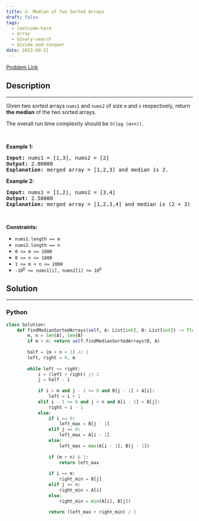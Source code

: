 ```yaml
---
title: 4. Median of Two Sorted Arrays
draft: false
tags: 
  - leetcode-hard
  - array
  - binary-search
  - divide-and-conquer
date: 2023-09-21
---
```


[Problem Link](https://leetcode.com/problems/median-of-two-sorted-arrays/)

## Description

---
<p>Given two sorted arrays <code>nums1</code> and <code>nums2</code> of size <code>m</code> and <code>n</code> respectively, return <strong>the median</strong> of the two sorted arrays.</p>

<p>The overall run time complexity should be <code>O(log (m+n))</code>.</p>

<p>&nbsp;</p>
<p><strong class="example">Example 1:</strong></p>

<pre>
<strong>Input:</strong> nums1 = [1,3], nums2 = [2]
<strong>Output:</strong> 2.00000
<strong>Explanation:</strong> merged array = [1,2,3] and median is 2.
</pre>

<p><strong class="example">Example 2:</strong></p>

<pre>
<strong>Input:</strong> nums1 = [1,2], nums2 = [3,4]
<strong>Output:</strong> 2.50000
<strong>Explanation:</strong> merged array = [1,2,3,4] and median is (2 + 3) / 2 = 2.5.
</pre>

<p>&nbsp;</p>
<p><strong>Constraints:</strong></p>

<ul>
	<li><code>nums1.length == m</code></li>
	<li><code>nums2.length == n</code></li>
	<li><code>0 &lt;= m &lt;= 1000</code></li>
	<li><code>0 &lt;= n &lt;= 1000</code></li>
	<li><code>1 &lt;= m + n &lt;= 2000</code></li>
	<li><code>-10<sup>6</sup> &lt;= nums1[i], nums2[i] &lt;= 10<sup>6</sup></code></li>
</ul>


## Solution

---
### Python
``` py title='median-of-two-sorted-arrays'
class Solution:
    def findMedianSortedArrays(self, A: List[int], B: List[int]) -> float:
        m, n = len(A), len(B)
        if m > n: return self.findMedianSortedArrays(B, A)
        
        half = (m + n + 1) // 2
        left, right = 0, m
        
        while left <= right:
            i = (left + right) // 2
            j = half - i
            
            if i < m and j - 1 >= 0 and B[j - 1] > A[i]:
                left = i + 1
            elif i - 1 >= 0 and j < n and A[i - 1] > B[j]:
                right = i - 1
            else:
                if i == 0:
                    left_max = B[j - 1]
                elif j == 0:
                    left_max = A[i - 1]
                else:
                    left_max = max(A[i - 1], B[j - 1])
                
                if (m + n) & 1:
                    return left_max
                
                if i == m:
                    right_min = B[j]
                elif j == n:
                    right_min = A[i]
                else:
                    right_min = min(A[i], B[j])
                
                return (left_max + right_min) / 2
```

